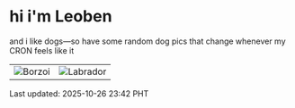 # hi i'm Leoben

and i like dogs—so have some random dog pics that change whenever my CRON feels like it

|  |  |
|--------|----------|
| ![Borzoi](https://random-dog-vercel.vercel.app/api/random-borzoi?v=1761493329) | ![Labrador](https://random-dog-vercel.vercel.app/api/random-labrador?v=1761493329) |

Last updated: 2025-10-26 23:42 PHT
